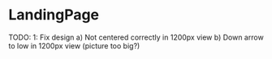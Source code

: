 # LandingPage
TODO:
1: Fix design
  a) Not centered correctly in 1200px view
  b) Down arrow to low in 1200px view (picture too big?)
